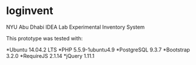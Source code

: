 loginvent
=========

NYU Abu Dhabi IDEA Lab Experimental Inventory System

This prototype was tested with:

*Ubuntu 14.04.2 LTS
*PHP 5.5.9-1ubuntu4.9
*PostgreSQL 9.3.7
*Bootstrap 3.2.0
*RequireJS 2.1.14
*jQuery 1.11.1
